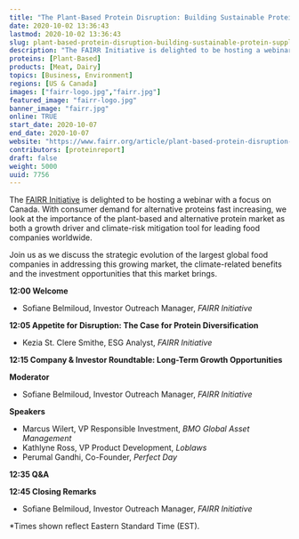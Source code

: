 ```yaml
---
title: "The Plant-Based Protein Disruption: Building Sustainable Protein Supply Chains"
date: 2020-10-02 13:36:43
lastmod: 2020-10-02 13:36:43
slug: plant-based-protein-disruption-building-sustainable-protein-supply-chains
description: "The FAIRR Initiative is delighted to be hosting a webinar with a focus on Canada. With consumer demand for alternative proteins fast increasing, we look at the importance of the plant-based and alternative protein market as both a growth driver and climate-risk mitigation tool for leading food companies worldwide."
proteins: [Plant-Based]
products: [Meat, Dairy]
topics: [Business, Environment]
regions: [US & Canada]
images: ["fairr-logo.jpg","fairr.jpg"]
featured_image: "fairr-logo.jpg"
banner_image: "fairr.jpg"
online: TRUE
start_date: 2020-10-07
end_date: 2020-10-07
website: "https://www.fairr.org/article/plant-based-protein-disruption-webinar/"
contributors: [proteinreport]
draft: false
weight: 5000
uuid: 7756
---
```

The [FAIRR
Initiative](https://go.fairr.org/e/811253/2020-08-25/5sh5c/37448760?h=ZPwoO9guJSD03wXyHCgfHUDtOmSyeYq5FUbyJlik4oA) is
delighted to be hosting a webinar with a focus on Canada. With consumer
demand for alternative proteins fast increasing, we look at the
importance of the plant-based and alternative protein market as both a
growth driver and climate-risk mitigation tool for leading food
companies worldwide.

Join us as we discuss the strategic evolution of the largest global food
companies in addressing this growing market, the climate-related
benefits and the investment opportunities that this market brings.

**12:00 Welcome**

-   Sofiane Belmiloud, Investor Outreach Manager, *FAIRR Initiative*

**12:05 Appetite for Disruption: The Case for Protein Diversification**

-   Kezia St. Clere Smithe, ESG Analyst, *FAIRR Initiative*

**12:15 Company & Investor Roundtable: Long-Term Growth Opportunities**

**Moderator**

-   Sofiane Belmiloud, Investor Outreach Manager, *FAIRR Initiative*

**Speakers**

-   Marcus Wilert, VP Responsible Investment, *BMO Global Asset
    Management*
-   Kathlyne Ross, VP Product Development, *Loblaws*
-   Perumal Gandhi, Co-Founder, *Perfect Day*

**12:35 Q&A**

**12:45 Closing Remarks**

-   Sofiane Belmiloud, Investor Outreach Manager, *FAIRR Initiative*

\*Times shown reflect Eastern Standard Time (EST).

